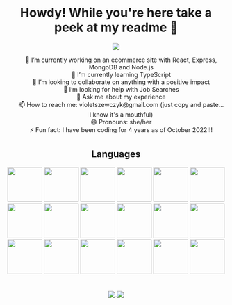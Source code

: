 <h1 align="center">Howdy! While you're here take a peek at my readme 👋</h1>
<div align="center">
          <img src="https://media2.giphy.com/media/LMcB8XospGZO8UQq87/giphy.gif" />
</div>

<div align="center">
          <ul>
                    🔭 I’m currently working on an ecommerce site with React, Express, MongoDB and Node.js
                    <br/>
                    🌱 I’m currently learning TypeScript
                     <br/>
                    👯 I’m looking to collaborate on anything with a positive impact
                     <br/>
                    🤔 I’m looking for help with Job Searches
                     <br/>
                    💬 Ask me about my experience
                     <br/>
                    📫 How to reach me: violetszewczyk@gmail.com (just copy and paste... I know it's a mouthful)
                     <br/>
                    😄 Pronouns: she/her
                    <br/>
                    ⚡ Fun fact: I have been coding for 4 years as of October 2022!!!
          </ul>

</div>

<h2 align="center">Languages</h2>
<div align="center">
          <img src="https://cdn.jsdelivr.net/gh/devicons/devicon/icons/html5/html5-plain-wordmark.svg" width=80 height=80 />
          <img src="https://cdn.jsdelivr.net/gh/devicons/devicon/icons/css3/css3-plain-wordmark.svg" width=80 height=80 />
          <img src="https://cdn.jsdelivr.net/gh/devicons/devicon/icons/javascript/javascript-plain.svg" width=80 height=80 />
          <img src="https://cdn.jsdelivr.net/gh/devicons/devicon/icons/bootstrap/bootstrap-plain-wordmark.svg" width=80 height=80 />
          <img src="https://cdn.jsdelivr.net/gh/devicons/devicon/icons/python/python-original-wordmark.svg" width=80 height=80 />
          <img src="https://cdn.jsdelivr.net/gh/devicons/devicon/icons/flask/flask-original-wordmark.svg" width=80 height=80 />
          <img src="https://cdn.jsdelivr.net/gh/devicons/devicon/icons/mysql/mysql-original-wordmark.svg" width=80 height=80 />
          <img src="https://cdn.jsdelivr.net/gh/devicons/devicon/icons/java/java-original-wordmark.svg" width=80 height=80 />
          <img src="https://cdn.jsdelivr.net/gh/devicons/devicon/icons/spring/spring-original-wordmark.svg" width=80 height=80 />
          <img src="https://cdn.jsdelivr.net/gh/devicons/devicon/icons/mongodb/mongodb-original-wordmark.svg" width=80 height=80 />
          <img src="https://cdn.jsdelivr.net/gh/devicons/devicon/icons/express/express-original-wordmark.svg" width=80 height=80 />
          <img src="https://cdn.jsdelivr.net/gh/devicons/devicon/icons/react/react-original-wordmark.svg" width=80 height=80 />
          <img src="https://cdn.jsdelivr.net/gh/devicons/devicon/icons/nodejs/nodejs-original-wordmark.svg" width=80 height=80 />
          <img src="https://cdn.jsdelivr.net/gh/devicons/devicon/icons/vscode/vscode-original-wordmark.svg" width=80 height=80 />
          <img src="https://cdn.jsdelivr.net/gh/devicons/devicon/icons/markdown/markdown-original.svg" width=80 height=80 />
          <img src="https://cdn.jsdelivr.net/gh/devicons/devicon/icons/github/github-original-wordmark.svg" width=80 height=80 />
          <img src="https://cdn.jsdelivr.net/gh/devicons/devicon/icons/git/git-original-wordmark.svg" width=80 height=80 />
          <img src="https://cdn.jsdelivr.net/gh/devicons/devicon/icons/amazonwebservices/amazonwebservices-original-wordmark.svg" width=80 height=80 />
</div>
<br/>
<br/>
<div align="center">
<a href="https://github.com/violetmaria/github-readme-stats">
 <img align="center" src="https://github-readme-stats.vercel.app/api?username=violetmaria&hide=stars&count_private=true&theme=dracula&show_icons=true"/>
</a>
<a href="https://github.com/violetmaria/github-readme-stats">
  <img align="center" src="https://github-readme-stats.vercel.app/api/top-langs/?username=violetmaria&layout=compact&theme=dracula" />
</a>
</div>
